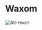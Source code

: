 # Waxom

![Alt-текст](https://github.com/Uximy/Waxom/blob/master/PSD/Waxom%20Hemepage_2.jpg?raw=true)

